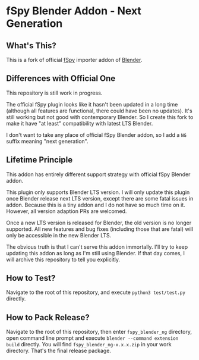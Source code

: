 # fSpy Blender Addon - Next Generation

## What's This?

This is a fork of official [fSpy](https://fspy.io) importer addon of [Blender](https://blender.org).

<!--
This is the official [fSpy](https://fspy.io) importer add-on for .

There are two images below show an fSpy project (top) and a matching Blender camera created by the importer (bottom).

![An example fSpy project](readme_images/help_fspy.jpg)

![A matching Blender camera](readme_images/help_blender.jpg)
-->

## Differences with Official One

This repository is still work in progress.

The official fSpy plugin looks like it hasn't been updated in a long time (although all features are functional, there could have been no updates). It's still working but not good with contemporary Blender. So I create this fork to make it have "at least" compatibility with latest LTS Blender.

I don't want to take any place of official fSpy Blender addon, so I add a `NG` suffix meaning "next generation".

<!--
# Getting started

## 1. Download the add-on

[Download the latest version](https://github.com/stuffmatic/fSpy-Blender/releases/latest) (make sure you download the file called `fSpy-Blender-x.y.z.zip`).

### ⚠️ __Important note for mac users__ ⚠️

If you're using Safari, make sure you __download the add-on by right clicking and choosing "Download Linked File"__. This prevents the downloaded file from getting unzipped automatically.

## 2. Install the add-on

Open the preferences window by selecting Preferences from the Edit menu

![Edit -> Preferences](readme_images/help_edit_preferences.png)

Select the _Add-ons_ tab and press the _Install_ button

![Install add-on](readme_images/help_addons_install.png)

Select the downloaded zip-file and press _Install Add-on from file_

![Select the zip file](readme_images/help_select_zip.png)

Locate the fSpy importer in the add-on list and enable it by pressing the checkbox.

![Enable add-on](readme_images/help_enable_addon.png)

## 3. Import an fSpy project file

Once the add-on is installed and activated, fSpy project files can be imported by selecting _fSpy_ from the _Import_ menu. This will create a camera with the same name as the imported project file.

![Import menu](readme_images/help_import_menu.png)

### Import settings

At the bottom left in the importer's file browser, there is a panel with import settings.

![Import settings](readme_images/help_import_settings.png)

__Update existing import (if any)__ - If checked, any previously created camera with a name matching the project filename will be updated. If unchecked, a new camera will be created on each import. 

__Import background image__ - If checked, the image from the fSpy project file will be used as the background image for the Blender camera.
-->

## Lifetime Principle

This addon has entirely different support strategy with official fSpy Blender addon.

This plugin only supports Blender LTS version. I will only update this plugin once Blender release next LTS version, except there are some fatal issues in addon. Because this is a tiny addon and I do not have so much time on it. However, all version adaption PRs are welcomed.

Once a new LTS version is released for Blender, the old version is no longer supported. All new features and bug fixes (including those that are fatal) will only be accessible in the new Blender LTS.

The obvious truth is that I can't serve this addon immortally. I'll try to keep updating this addon as long as I'm still using Blender. If that day comes, I will archive this repository to tell you explicitly.

## How to Test?

Navigate to the root of this repository, and execute `python3 test/test.py` directly.

## How to Pack Release?

Navigate to the root of this repository, then enter `fspy_blender_ng` directory, open command line prompt and execute `blender --command extension build` directly. You will find `fspy_blender_ng-x.x.x.zip` in your work directory. That's the final release package.
